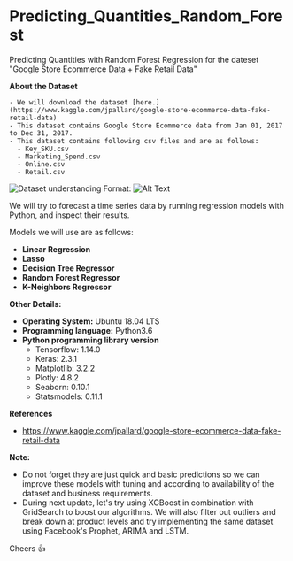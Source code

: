 # Predicting_Quantities_Random_Forest
Predicting Quantities with Random Forest Regression for the dateset "Google Store Ecommerce Data + Fake Retail Data"


**About the Dataset**

    - We will download the dataset [here.](https://www.kaggle.com/jpallard/google-store-ecommerce-data-fake-retail-data)
    - This dataset contains Google Store Ecommerce data from Jan 01, 2017 to Dec 31, 2017.
    - This dataset contains following csv files and are as follows:
      - Key_SKU.csv
      - Marketing_Spend.csv
      - Online.csv
      - Retail.csv

![Dataset understanding](/home/sync_ai/Desktop/Delete_folder/Kaggle_project_description.jpg)
Format: ![Alt Text](url)

We will try to forecast a time series data by running regression models with Python, and inspect their results. 

Models we will use are as follows: 

- **Linear Regression**
- **Lasso**
- **Decision Tree Regressor**
- **Random Forest Regressor**
- **K-Neighbors Regressor**
      

**Other Details:**

   - **Operating System:** Ubuntu 18.04 LTS
   - **Programming language:** Python3.6
   - **Python programming library version**
       - Tensorflow: 1.14.0
       - Keras: 2.3.1
       - Matplotlib: 3.2.2
       - Plotly: 4.8.2
       - Seaborn: 0.10.1
       - Statsmodels: 0.11.1
       

**References**

- https://www.kaggle.com/jpallard/google-store-ecommerce-data-fake-retail-data


**Note:** 
  - Do not forget they are just quick and basic predictions so we can improve these models with tuning and according to availability of the dataset and business    requirements.
  - During next update, let's try using XGBoost in combination with GridSearch to boost our algorithms. We will also filter out outliers and break down at product levels and try implementing the same dataset using Facebook's Prophet, ARIMA and LSTM. 

Cheers :+1:
